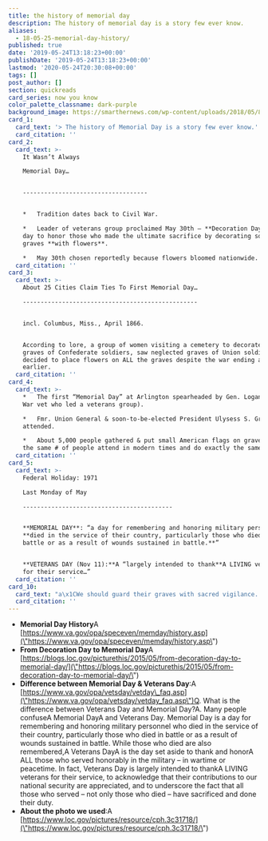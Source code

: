 ```yaml
---
title: the history of memorial day
description: The history of memorial day is a story few ever know.
aliases:
  - 18-05-25-memorial-day-history/
published: true
date: '2019-05-24T13:18:23+00:00'
publishDate: '2019-05-24T13:18:23+00:00'
lastmod: '2020-05-24T20:30:08+00:00'
tags: []
post_author: []
section: quickreads
card_series: now you know
color_palette_classname: dark-purple
background_image: https://smarthernews.com/wp-content/uploads/2018/05/8d44865r-3.jpg
card_1:
  card_text: '> The history of Memorial Day is a story few ever know.'
  card_citation: ''
card_2:
  card_text: >-
    It Wasn’t Always  

    Memorial Day…  


    -----------------------------------


    *   Tradition dates back to Civil War.

    *   Leader of veterans group proclaimed May 30th – **Decoration Day** – a
    day to honor those who made the ultimate sacrifice by decorating soldiers’
    graves **with flowers**.

    *   May 30th chosen reportedly because flowers bloomed nationwide.
  card_citation: ''
card_3:
  card_text: >-
    About 25 Cities Claim Ties To First Memorial Day…

    -------------------------------------------------


    incl. Columbus, Miss., April 1866.


    According to lore, a group of women visiting a cemetery to decorate the
    graves of Confederate soldiers, saw neglected graves of Union soldiers and
    decided to place flowers on ALL the graves despite the war ending a year
    earlier.
  card_citation: ''
card_4:
  card_text: >-
    *   The first “Memorial Day” at Arlington spearheaded by Gen. Logan (Civil
    War vet who led a veterans group).

    *   Fmr. Union General & soon-to-be-elected President Ulysess S. Grant
    attended.

    *   About 5,000 people gathered & put small American flags on graves ~ About
    the same # of people attend in modern times and do exactly the same thing.
  card_citation: ''
card_5:
  card_text: >-
    Federal Holiday: 1971  

    Last Monday of May

    ------------------------------------------


    **MEMORIAL DAY**: “a day for remembering and honoring military personnel who
    **died in the service of their country, particularly those who died in
    battle or as a result of wounds sustained in battle.**”


    **VETERANS DAY (Nov 11):**A “largely intended to thank**A LIVING veterans**
    for their service…”
  card_citation: ''
card_10:
  card_text: "a\x1CWe should guard their graves with sacred vigilance...Let no neglect, no ravages of time, testify to the present or to the coming generations that we have forgotten as a people the cost of a free and undivided republic.a\x1D\n\n[view sources](https://smarthernews.com/18-05-25-memorial-day-history/)"
  card_citation: ''
---
```

*   **Memorial Day History**A [https://www.va.gov/opa/speceven/memday/history.asp](\"https://www.va.gov/opa/speceven/memday/history.asp\")
*   **From Decoration Day to Memorial Day**A [https://blogs.loc.gov/picturethis/2015/05/from-decoration-day-to-memorial-day/](\"https://blogs.loc.gov/picturethis/2015/05/from-decoration-day-to-memorial-day/\")
*   **Difference between Memorial Day & Veterans Day**:A [https://www.va.gov/opa/vetsday/vetday\_faq.asp](\"https://www.va.gov/opa/vetsday/vetday_faq.asp\")Q. What is the difference between Veterans Day and Memorial Day?A. Many people confuseA Memorial DayA and Veterans Day. Memorial Day is a day for remembering and honoring military personnel who died in the service of their country, particularly those who died in battle or as a result of wounds sustained in battle. While those who died are also remembered,A Veterans DayA is the day set aside to thank and honorA ALL those who served honorably in the military – in wartime or peacetime. In fact, Veterans Day is largely intended to thankA LIVING veterans for their service, to acknowledge that their contributions to our national security are appreciated, and to underscore the fact that all those who served – not only those who died – have sacrificed and done their duty.
*   **About the photo we used**:A [https://www.loc.gov/pictures/resource/cph.3c31718/](\"https://www.loc.gov/pictures/resource/cph.3c31718/\")